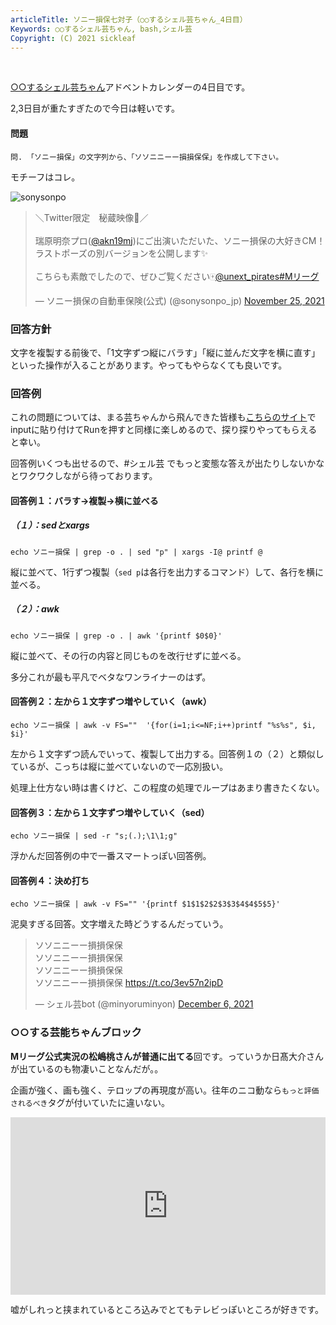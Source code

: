 ```yaml
---
articleTitle: ソニー損保七対子（○○するシェル芸ちゃん_4日目）
Keywords: ○○するシェル芸ちゃん, bash,シェル芸
Copyright: (C) 2021 sickleaf
---
```


<br>

[○○するシェル芸ちゃん](../../?page=advent_shellgeichan)アドベントカレンダーの4日目です。
<br>

2,3日目が重たすぎたので今日は軽いです。

#### 問題

```
問. 「ソニー損保」の文字列から、「ソソニニーー損損保保」を作成して下さい。
```

モチーフはコレ。

![sonysonpo](https://user-images.githubusercontent.com/52893720/144827492-29d54bba-05fe-4e67-b403-4edb526ded38.png)


<blockquote class=""><p lang="ja" dir="ltr">＼Twitter限定　秘蔵映像🎥／<br><br>瑞原明奈プロ(<a href="https://twitter.com/akn19mj?ref_src=twsrc%5Etfw">@akn19mj</a>)にご出演いただいた、ソニー損保の大好きCM！ラストポーズの別バージョンを公開します✨<br><br>こちらも素敵でしたので、ぜひご覧ください🀄<a href="https://twitter.com/unext_pirates?ref_src=twsrc%5Etfw">@unext_pirates</a><a href="https://twitter.com/hashtag/M%E3%83%AA%E3%83%BC%E3%82%B0?src=hash&amp;ref_src=twsrc%5Etfw">#Mリーグ</a></p>&mdash; ソニー損保の自動車保険(公式) (@sonysonpo_jp) <a href="https://twitter.com/sonysonpo_jp/status/1463787038352814090?ref_src=twsrc%5Etfw">November 25, 2021</a></blockquote> <script async src="https://platform.twitter.com/widgets.js" charset="utf-8"></script>


### 回答方針

文字を複製する前後で、「1文字ずつ縦にバラす」「縦に並んだ文字を横に直す」といった操作が入ることがあります。やってもやらなくても良いです。


### 回答例

これの問題については、まる芸ちゃんから飛んできた皆様も[こちらのサイト](https://websh.jiro4989.com/)でinputに貼り付けてRunを押すと同様に楽しめるので、探り探りやってもらえると幸い。

回答例いくつも出せるので、#シェル芸 でもっと変態な答えが出たりしないかなとワクワクしながら待っております。


#### 回答例１：バラす→複製→横に並べる


##### （１）：sedとxargs

`echo ソニー損保 | grep -o . | sed "p" | xargs -I@ printf @`


縦に並べて、1行ずつ複製（`sed p`は各行を出力するコマンド）して、各行を横に並べる。

##### （２）：awk

`echo ソニー損保 | grep -o . | awk '{printf $0$0}'`


縦に並べて、その行の内容と同じものを改行せずに並べる。

多分これが最も平凡でベタなワンライナーのはず。


#### 回答例２：左から１文字ずつ増やしていく（awk）

`echo ソニー損保 | awk -v FS=""  '{for(i=1;i<=NF;i++)printf "%s%s", $i, $i}'`

左から１文字ずつ読んでいって、複製して出力する。回答例１の（２）と類似しているが、こっちは縦に並べていないので一応別扱い。

処理上仕方ない時は書くけど、この程度の処理でループはあまり書きたくない。


#### 回答例３：左から１文字ずつ増やしていく（sed）

`echo ソニー損保 | sed -r "s;(.);\1\1;g"`

浮かんだ回答例の中で一番スマートっぽい回答例。

#### 回答例４：決め打ち

`echo ソニー損保 | awk -v FS="" '{printf $1$1$2$2$3$3$4$4$5$5}'`

泥臭すぎる回答。文字増えた時どうするんだっていう。


<!--
### 変態回答

-->


<blockquote class="twitter-tweet"><p lang="ja" dir="ltr">ソソニニーー損損保保<br>ソソニニーー損損保保<br>ソソニニーー損損保保<br>ソソニニーー損損保保 <a href="https://t.co/3ev57n2ipD">https://t.co/3ev57n2ipD</a></p>&mdash; シェル芸bot (@minyoruminyon) <a href="https://twitter.com/minyoruminyon/status/1467813508759044098?ref_src=twsrc%5Etfw">December 6, 2021</a></blockquote> <script async src="https://platform.twitter.com/widgets.js" charset="utf-8"></script>



### ○○する芸能ちゃんブロック

**Mリーグ公式実況の松嶋桃さんが普通に出てる**回です。っていうか日髙大介さんが出ているのも物凄いことなんだが。。

企画が強く、画も強く、テロップの再現度が高い。往年のニコ動なら`もっと評価されるべき`タグが付いていたに違いない。

<div class="youtube">
<iframe width="560" height="315" src="https://www.youtube.com/embed/wvZi_L3Mgog" title="YouTube video player" frameborder="0" allow="accelerometer; autoplay; clipboard-write; encrypted-media; gyroscope; picture-in-picture" allowfullscreen></iframe>
</div>

嘘がしれっと挟まれているところ込みでとてもテレビっぽいところが好きです。

<style>
.youtube {
  position: relative;
  width: 100%;
  padding-top: 56.25%;
}
.youtube iframe {
  position: absolute;
  top: 0;
  right: 0;
  width: 100% !important;
  height: 100% !important;
}
</style>

<!--


## 書籍近影

### 別ページへのリンク
[memolink](../../?page=memolink)

### 複数行引用
<blockquote></blockquote>

#### CSS埋め込み

<style>
.col-md-9 > iframe {
	width:100% !important;
	height:500px !important;}
</style>

<font style="color:#FFFFFF;"></font>

#### JS埋め込み

<script type="text/javascript">
</script>

-->


